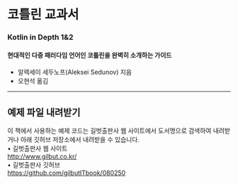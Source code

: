 # 코틀린 교과서
### Kotlin in Depth 1&2
#### 현대적인 다중 패러다임 언어인 코틀린을 완벽히 소개하는 가이드

- 알렉세이 세두노프(Aleksei Sedunov) 지음
- 오현석 옮김

----------------------
## 예제 파일 내려받기

이 책에서 사용하는 예제 코드는 길벗출판사 웹 사이트에서 도서명으로 검색하여 내려받거나 아래 깃허브 저장소에서 내려받을 수 있습니다. </br>
• 길벗출판사 웹 사이트</br>
http://www.gilbut.co.kr/</br>
• 길벗출판사 깃허브</br>
https://github.com/gilbutITbook/080250</br>

